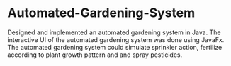 # Automated-Gardening-System
Designed and implemented an automated gardening system in Java. 
The interactive UI of the automated gardening system was done using JavaFx. 
The automated gardening system could simulate sprinkler action, fertilize according to plant growth pattern and and spray pesticides.

